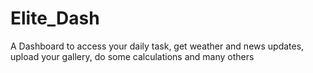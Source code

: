 # Elite_Dash
 A Dashboard to access your daily task, get weather and news updates, upload your gallery, do some calculations and many others

